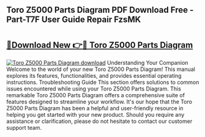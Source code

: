## Toro Z5000 Parts Diagram PDF Download Free - Part-T7F User Guide Repair FzsMK

# <h2><a href="http://dftlan.blite.top/?on=Toro+Z5000+Parts+Diagram">🔗Download New 👉🔴 Toro Z5000 Parts Diagram</a></h2>

[![Toro Z5000 Parts Diagram download](https://i.imgur.com/lujVjoI.png)](http://dftlan.blite.top/?on=Toro+Z5000+Parts+Diagram)
Understanding Your Companion Welcome to the world of your new Toro Z5000 Parts Diagram! This manual explores its features, functionalities, and provides essential operating instructions. Troubleshooting Guide This section offers solutions to common issues encountered while using your Toro Z5000 Parts Diagram. This remarkable Toro Z5000 Parts Diagram offers a comprehensive suite of features designed to streamline your workflow. It's our hope that the Toro Z5000 Parts Diagram has been a helpful and user-friendly resource in helping you get started with your new product. Should you require any assistance or clarification, please do not hesitate to contact our customer support team.
